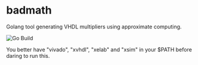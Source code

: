 # badmath
Golang tool generating VHDL multipliers using approximate computing. 

![Go Build](https://github.com/RickvanLoo/badmath/actions/workflows/go.yml/badge.svg)


You better have "vivado", "xvhdl", "xelab" and "xsim" in your $PATH before daring to run this. 